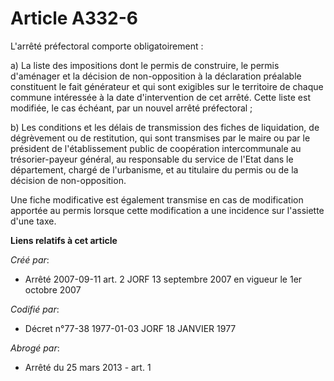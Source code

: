 # Article A332-6

L'arrêté préfectoral comporte obligatoirement :

a) La liste des impositions dont le permis de construire, le permis d'aménager et la décision de non-opposition à la
déclaration préalable constituent le fait générateur et qui sont exigibles sur le territoire de chaque commune intéressée à
la date d'intervention de cet arrêté. Cette liste est modifiée, le cas échéant, par un nouvel arrêté préfectoral ;

b) Les conditions et les délais de transmission des fiches de liquidation, de dégrèvement ou de restitution, qui sont
transmises par le maire ou par le président de l'établissement public de coopération intercommunale au trésorier-payeur
général, au responsable du service de l'Etat dans le département, chargé de l'urbanisme, et au titulaire du permis ou de la
décision de non-opposition.

Une fiche modificative est également transmise en cas de modification apportée au permis lorsque cette modification a une
incidence sur l'assiette d'une taxe.

**Liens relatifs à cet article**

_Créé par_:

  - Arrêté 2007-09-11 art. 2 JORF 13 septembre 2007 en vigueur le 1er octobre 2007

_Codifié par_:

  - Décret n°77-38 1977-01-03 JORF 18 JANVIER 1977

_Abrogé par_:

  - Arrêté du 25 mars 2013 - art. 1
